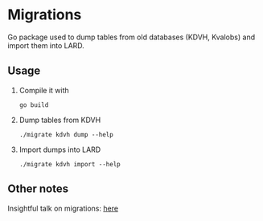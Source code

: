 # Migrations

Go package used to dump tables from old databases (KDVH, Kvalobs) and import them into LARD.

## Usage

1. Compile it with

   ```terminal
   go build
   ```

1. Dump tables from KDVH

   ```terminal
   ./migrate kdvh dump --help
   ```

1. Import dumps into LARD

   ```terminal
   ./migrate kdvh import --help
   ```

## Other notes

Insightful talk on migrations: [here](https://www.youtube.com/watch?v=wqXqJfQMrqI&t=280s)

